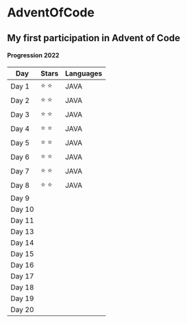 # AdventOfCode

## My first participation in Advent of Code

#### Progression 2022

Day  | Stars | Languages
---- | ----- | ---------
Day 1 | ⭐ ⭐  | JAVA
Day 2 | ⭐ ⭐  | JAVA
Day 3 | ⭐ ⭐  | JAVA
Day 4 | ⭐ ⭐  | JAVA
Day 5 | ⭐ ⭐  | JAVA
Day 6 | ⭐ ⭐  | JAVA
Day 7 | ⭐ ⭐  | JAVA
Day 8 | ⭐ ⭐  | JAVA
Day 9 |       |
Day 10|       |
Day 11|       |
Day 13|       |
Day 14|       |
Day 15|       |
Day 16|       |
Day 17|       |
Day 18|       |
Day 19|       |
Day 20|       |
